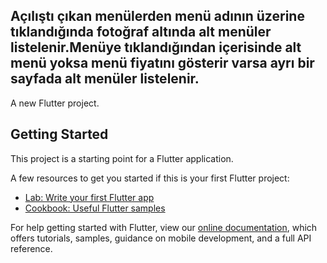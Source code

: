 ## Açılıştı çıkan menülerden menü adının üzerine tıklandığında fotoğraf altında alt menüler listelenir.Menüye tıklandığından içerisinde alt menü yoksa menü fiyatını gösterir varsa ayrı bir sayfada alt menüler listelenir.
 
A new Flutter project.

## Getting Started

This project is a starting point for a Flutter application.

A few resources to get you started if this is your first Flutter project:

- [Lab: Write your first Flutter app](https://flutter.dev/docs/get-started/codelab)
- [Cookbook: Useful Flutter samples](https://flutter.dev/docs/cookbook)

For help getting started with Flutter, view our
[online documentation](https://flutter.dev/docs), which offers tutorials,
samples, guidance on mobile development, and a full API reference.
